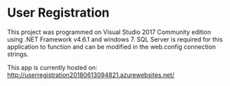 
# User Registration

This project was programmed on Visual Studio 2017 Community edition using .NET Framework v4.6.1 and windows 7.
SQL Server is required for this application to function and can be modified in the web.config connection strings.

This app is currently hosted on:
http://userregistration20180613094821.azurewebsites.net/
